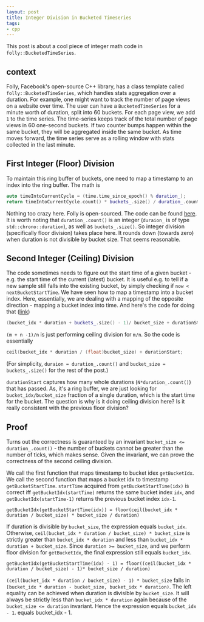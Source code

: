 ```yaml
---
layout: post
title: Integer Division in Bucketed Timeseries
tags:
- cpp
---
```


This post is about a cool piece of integer math code in `folly::BucketedTimeSeries`.

## context
Folly, Facebook's open-source C++ library, has a class template called `folly::BucketedTimeSeries`, which handles stats aggregation over a duration. For example, one might want to track the number of page views on a website over time. The user can have a `BucketedTimeSeries` for a minute worth of duration, split into 60 buckets. For each page view, we add `1` to the time series. The time-series keeps track of the total number of page views in 60 one-second buckets. If two counter bumps happen within the same bucket, they will be aggregated inside the same bucket. As time moves forward, the time series serve as a rolling window with stats collected in the last minute.

## First Integer (Floor) Division 
To maintain this ring buffer of buckets, one need to map a timestamp to an index into the ring buffer. The math is

```c++
auto timeIntoCurrentCycle = (time.time_since_epoch() % duration_);
return timeIntoCurrentCycle.count() * buckets_.size() / duration_.count();
```

Nothing too crazy here. Folly is open-sourced. The code can be found [here](https://github.com/facebook/folly/blob/main/folly/stats/BucketedTimeSeries-inl.h#L360). It is worth noting that `duration_.count()` is an integer (`duraion_` is of type `std::chrono::duration`), as well as `buckets_.size()`. So integer division (specifically floor division) takes place here. It rounds down (towards zero) when duration is not divisible by bucket size. That seems reasonable.

## Second Integer (Ceiling) Division
The code sometimes needs to figure out the start time of a given bucket - e.g. the start time of the current (latest) bucket. It is useful e.g. to tell if a new sample still falls into the existing bucket, by simply checking if `now < nextBucketStartTime`. We have seen how to map a timestamp into a bucket index. Here, essentially, we are dealing with a mapping of the opposite direction - mapping a bucket index into time. And here's the code for doing that ([link](https://github.com/facebook/folly/blob/main/folly/stats/BucketedTimeSeries-inl.h#L369-L426))
```c++
(bucket_idx * duration + buckets_.size() - 1)/ bucket_size + durationStart;
```

`(m + n -1)/n` is just performing ceiling division for `m/n`. So the code is essentially
```c++
ceil(bucket_idx * duration / (float)bucket_size) + durationStart;
```
(For simplicity, `duraion = duration_.count()` and `bucket_size = buckets_.size()` for the rest of the post.)

`durationStart` captures how many whole durations (`N*duration_.count()`) that has passed. As, it's a ring buffer, we are just looking for `bucket_idx/bucket_size` fraction of a single duration, which is the start time for the bucket. The question is why is it doing ceiling division here? Is it really consistent with the previous floor division? 

## Proof
Turns out the correctness is guaranteed by an invariant `bucket_size <= duration_.count()` - the number of buckets cannot be greater than the number of ticks, which makes sense. Given the invariant, we can prove the correctness of the second ceiling division.

We call the first function that maps timestamp to bucket idex `getBucketIdx`. We call the second function that maps a bucket idx to timestamp `getBucketStartTime`.  `startTime` acquired from `getBucketStartTime(idx)` is correct iff `getBucketIdx(startTime)` returns the same bucket index `idx`, and `getBucketIdx(startTime-1)` returns the previous bucket
index `idx-1`. 

`getBucketIdx(getBucketStartTime(idx)) = floor(ceil(bucket_idx *  duration / bucket_size) * bucket_size / duration)`

If duration is divisible by `bucket_size`, the expression equals `bucket_idx`. Otherwise, `ceil(bucket_idx * duration / bucket_size) * bucket_size` is strictly greater than `bucket_idx * duration` and less than
`bucket_idx * duration + bucket_size`.  Since `duration >= bucket_size`, and we perform floor division for `getBucketIdx`, the final expression still equals `bucket_idx`.

`getBucketIdx(getBucketStartTime(idx) - 1) = floor((ceil(bucket_idx *  duration / bucket_size) - 1)* bucket_size / duration)`

`(ceil(bucket_idx * duration / bucket_size) - 1) * bucket_size` falls in `[bucket_idx * duration - bucket_size, bucket_idx * duration)`. The left equality can be achieved when duration is divisible by `bucket_size`. It will always be strictly less than `bucket_idx * duration` again because of the `bucket_size <= duration` invariant. Hence the expression equals `bucket_idx - 1`.
equals bucket_idx - 1.


